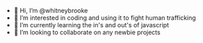 - 👋 Hi, I’m @whitneybrooke
- 👀 I’m interested in coding and using it to fight human trafficking
- 🌱 I’m currently learning the in's and out's of javascript
- 💞️ I’m looking to collaborate on any newbie projects


